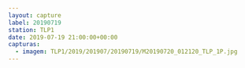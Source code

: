 ```yaml
---
layout: capture
label: 20190719
station: TLP1
date: 2019-07-19 21:00:00+00:00
capturas:
  - imagem: TLP1/2019/201907/20190719/M20190720_012120_TLP_1P.jpg
---
```


